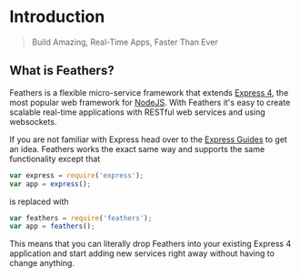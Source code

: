 # Introduction

> Build Amazing, Real-Time Apps, Faster Than Ever

## What is Feathers?

Feathers is a flexible micro-service framework that extends [Express 4](http://expressjs.com), the most popular web framework for [NodeJS](http://nodejs.org/). With Feathers it's easy to create scalable real-time applications with RESTful web services and using websockets.

If you are not familiar with Express head over to the [Express Guides](http://expressjs.com/guide.html) to get an idea. Feathers works the exact same way and supports the same functionality except that

```js
var express = require('express');
var app = express();
```

is replaced with

```js
var feathers = require('feathers');
var app = feathers();
```

This means that you can literally drop Feathers into your existing Express 4 application and start adding new services right away without having to change anything.